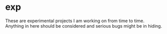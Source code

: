 exp
===

These are experimental projects I am working on from time to time. Anything in here should be considered and serious bugs might be in hiding. 
